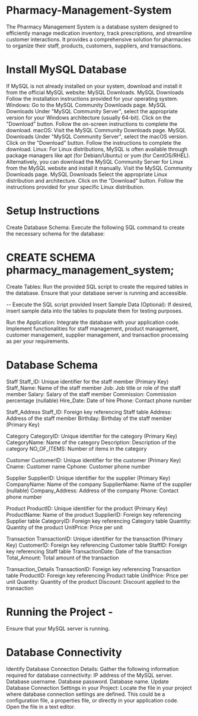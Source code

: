 # Pharmacy-Management-System
The Pharmacy Management System is a database system designed to efficiently manage medication inventory, track prescriptions, and streamline customer interactions. It provides a comprehensive solution for pharmacies to organize their staff, products, customers, suppliers, and transactions.
# Install MySQL Database
If MySQL is not already installed on your system, download and install it from the official MySQL website: MySQL Downloads. MySQL Downloads
Follow the installation instructions provided for your operating system.
Windows: Go to the MySQL Community Downloads page. MySQL Downloads Under "MySQL Community Server", select the appropriate version for your Windows architecture (usually 64-bit). Click on the "Download" button. Follow the on-screen instructions to complete the download.
macOS: Visit the MySQL Community Downloads page. MySQL Downloads Under "MySQL Community Server", select the macOS version. Click on the "Download" button. Follow the instructions to complete the download.
Linux: For Linux distributions, MySQL is often available through package managers like apt (for Debian/Ubuntu) or yum (for CentOS/RHEL). Alternatively, you can download the MySQL Community Server for Linux from the MySQL website and install it manually. Visit the MySQL Community Downloads page. MySQL Downloads Select the appropriate Linux distribution and architecture. Click on the "Download" button. Follow the instructions provided for your specific Linux distribution.

# Setup Instructions
Create Database Schema: Execute the following SQL command to create the necessary schema for the database:

# CREATE SCHEMA pharmacy_management_system;
Create Tables: Run the provided SQL script to create the required tables in the database. Ensure that your database server is running and accessible.

-- Execute the SQL script provided
Insert Sample Data (Optional): If desired, insert sample data into the tables to populate them for testing purposes.

Run the Application: Integrate the database with your application code. Implement functionalities for staff management, product management, customer management, supplier management, and transaction processing as per your requirements.
# Database Schema

Staff
Staff_ID: Unique identifier for the staff member (Primary Key)
Staff_Name: Name of the staff member
Job: Job title or role of the staff member
Salary: Salary of the staff member
Commission: Commission percentage (nullable)
Hire_Date: Date of hire
Phone: Contact phone number

Staff_Address
Staff_ID: Foreign key referencing Staff table
Address: Address of the staff member
Birthday: Birthday of the staff member (Primary Key)

Category
CategoryID: Unique identifier for the category (Primary Key)
CategoryName: Name of the category
Description: Description of the category
NO_OF_ITEMS: Number of items in the category

Customer
CustomerID: Unique identifier for the customer (Primary Key)
Cname: Customer name
Cphone: Customer phone number

Supplier
SupplierID: Unique identifier for the supplier (Primary Key)
CompanyName: Name of the company
SupplierName: Name of the supplier (nullable)
Company_Address: Address of the company
Phone: Contact phone number

Product
ProductID: Unique identifier for the product (Primary Key)
ProductName: Name of the product
SupplierID: Foreign key referencing Supplier table
CategoryID: Foreign key referencing Category table
Quantity: Quantity of the product
UnitPrice: Price per unit

Transaction
TransactionID: Unique identifier for the transaction (Primary Key)
CustomerID: Foreign key referencing Customer table
StaffID: Foreign key referencing Staff table
TransactionDate: Date of the transaction
Total_Amount: Total amount of the transaction

Transaction_Details
TransactionID: Foreign key referencing Transaction table
ProductID: Foreign key referencing Product table
UnitPrice: Price per unit
Quantity: Quantity of the product
Discount: Discount applied to the transaction

# Running the Project -
Ensure that your MySQL server is running.

# Database Connectivity
Identify Database Connection Details:
Gather the following information required for database connectivity:
IP address of the MySQL server.
Database username.
Database password.
Database name.
Update Database Connection Settings in your Project:
Locate the file in your project where database connection settings are defined.
This could be a configuration file, a properties file, or directly in your application code.
Open the file in a text editor.

